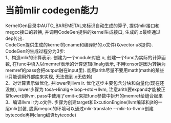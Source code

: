 # 当前mlir codegen能力
KernelGen目录中AUTO_BAREMETAL来标识自动生成的算子, 提供mlir接口和megcc接口的转换, 并调用CodeGen提供的kernel生成接口, 生成的.o最终通过dep传出.  
CodeGen提供生成的kernel的cname和编译好的.o文件(以vector u8提供).  
CodeGen的生成过程分为3步:  
1、构造mlir的计算表示. 创建为一个module对应.o, 创建一个func为实际的计算函数, 在func中填入以memref表示的计算逻辑(linalg表示, 不用tensor是因为转换为memref的pass会把output融在input里). 能用arith尽量不要用math(math的某些ir只能调用外部库来实现, 无法做到.o无依赖)  
2、对计算表示做优化, 并lower到llvm ir. 优化这步主要包含分块和向量化(现在还没做), lower步骤为 tosa->linalg->loop->std->llvm, 注意arith要expand才能被正常lower到llvm, pass中使用了emit-c来把func参数中拆开的memref给缝合起来  
3、编译llvm ir为.o文件. 步骤为创建target和ExcutionEngine(llvm编译和jit的一层mlir封装, 脱离megcc的环境可以通过mlir-translate --mlir-to-llvmir创建bytecode再用clang编译bytecode)  
